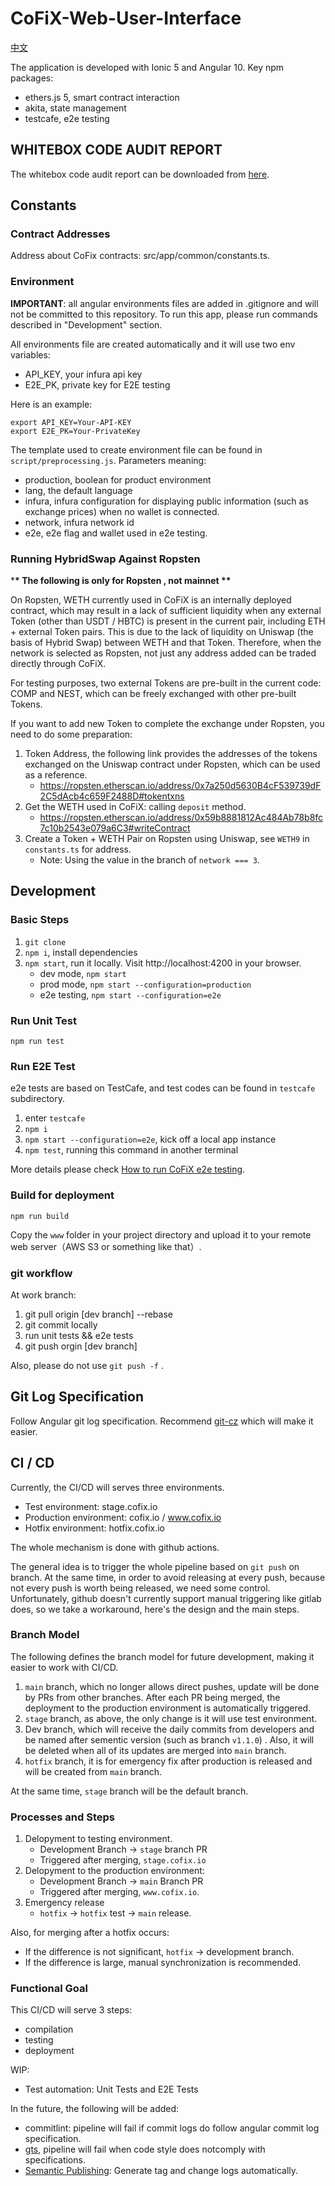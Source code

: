 # CoFiX-Web-User-Interface

[中文](./README.cn.md)

The application is developed with Ionic 5 and Angular 10. Key npm packages:

- ethers.js 5, smart contract interaction
- akita, state management
- testcafe, e2e testing

## WHITEBOX CODE AUDIT REPORT

The whitebox code audit report can be downloaded from [here](./tpyrced_peckshield-audit-report-CoFiX-pentest_v1.0.pdf).

## Constants

### Contract Addresses

Address about CoFix contracts: src/app/common/constants.ts.

### Environment

**IMPORTANT**: all angular environments files are added in .gitignore and will not be committed to this repository. To run this app, please run commands described in "Development" section.

All environments file are created automatically and it will use two env variables:

- API_KEY, your infura api key
- E2E_PK, private key for E2E testing

Here is an example:

```shell
export API_KEY=Your-API-KEY
export E2E_PK=Your-PrivateKey
```

The template used to create environment file can be found in `script/preprocessing.js`. Parameters meaning:

- production, boolean for product environment
- lang, the default language
- infura, infura configuration for displaying public information (such as exchange prices) when no wallet is connected.
- network, infura network id
- e2e, e2e flag and wallet used in e2e testing.

### Running HybridSwap Against Ropsten

\***\* The following is only for Ropsten , not mainnet \*\***

On Ropsten, WETH currently used in CoFiX is an internally deployed contract, which may result in a lack of sufficient liquidity when any external Token (other than USDT / HBTC) is present in the current pair, including ETH + external Token pairs. This is due to the lack of liquidity on Uniswap (the basis of Hybrid Swap) between WETH and that Token. Therefore, when the network is selected as Ropsten, not just any address added can be traded directly through CoFiX.

For testing purposes, two external Tokens are pre-built in the current code: COMP and NEST, which can be freely exchanged with other pre-built Tokens.

If you want to add new Token to complete the exchange under Ropsten, you need to do some preparation:

1. Token Address, the following link provides the addresses of the tokens exchanged on the Uniswap contract under Ropsten, which can be used as a reference.
   - https://ropsten.etherscan.io/address/0x7a250d5630B4cF539739dF2C5dAcb4c659F2488D#tokentxns
1. Get the WETH used in CoFiX: calling `deposit` method.
   - https://ropsten.etherscan.io/address/0x59b8881812Ac484Ab78b8fc7c10b2543e079a6C3#writeContract
1. Create a Token + WETH Pair on Ropsten using Uniswap, see `WETH9` in `constants.ts` for address.
   - Note: Using the value in the branch of `network === 3`.

## Development

### Basic Steps

1. `git clone`
1. `npm i`, install dependencies
1. `npm start`, run it locally. Visit http://localhost:4200 in your browser.
   - dev mode, `npm start`
   - prod mode, `npm start --configuration=production`
   - e2e testing, `npm start --configuration=e2e`

### Run Unit Test

`npm run test`

### Run E2E Test

e2e tests are based on TestCafe, and test codes can be found in `testcafe` subdirectory.

1. enter `testcafe`
1. `npm i`
1. `npm start --configuration=e2e`, kick off a local app instance
1. `npm test`, running this command in another terminal

More details please check [How to run CoFiX e2e testing](./testcafe/README.md).

### Build for deployment

`npm run build`

Copy the `www` folder in your project directory and upload it to your remote web server（AWS S3 or something like that）.

### git workflow

At work branch:

1. git pull origin \[dev branch\] --rebase
1. git commit locally
1. run unit tests && e2e tests
1. git push orgin \[dev branch\]

Also, please do not use `git push -f` .

## Git Log Specification

Follow Angular git log specification. Recommend [git-cz](https://www.npmjs.com/package/git-cz) which will make it easier.

## CI / CD

Currently, the CI/CD will serves three environments.

- Test environment: stage.cofix.io
- Production environment: cofix.io / www.cofix.io
- Hotfix environment: hotfix.cofix.io

The whole mechanism is done with github actions.

The general idea is to trigger the whole pipeline based on `git push` on branch. At the same time, in order to avoid releasing at every push, because not every push is worth being released, we need some control. Unfortunately, github doesn't currently support manual triggering like gitlab does, so we take a workaround, here's the design and the main steps.

### Branch Model

The following defines the branch model for future development, making it easier to work with CI/CD.

1. `main` branch, which no longer allows direct pushes, update will be done by PRs from other branches. After each PR being merged, the deployment to the production environment is automatically triggered.
1. `stage` branch, as above, the only change is it will use test environment.
1. Dev branch, which will receive the daily commits from developers and be named after sementic version (such as branch `v1.1.0`) . Also, it will be deleted when all of its updates are merged into `main` branch.
1. `hotfix` branch, it is for emergency fix after production is released and will be created from `main` branch.

At the same time, `stage` branch will be the default branch.

### Processes and Steps

1. Delopyment to testing environment.
   - Development Branch -> `stage` branch PR
   - Triggered after merging, `stage.cofix.io`
1. Delopyment to the production environment:
   - Development Branch -> `main` Branch PR
   - Triggered after merging, `www.cofix.io`.
1. Emergency release
   - `hotfix` -> `hotfix` test -> `main` release.

Also, for merging after a hotfix occurs:

- If the difference is not significant, `hotfix` -> development branch.
- If the difference is large, manual synchronization is recommended.

### Functional Goal

This CI/CD will serve 3 steps:

- compilation
- testing
- deployment

WIP:

- Test automation: Unit Tests and E2E Tests

In the future, the following will be added:

- commitlint: pipeline will fail if commit logs do follow angular commit log specification.
- [gts](https://github.com/google/gts), pipeline will fail when code style does notcomply with specifications.
- [Semantic Publishing](https://semantic-release.gitbook.io/semantic-release/): Generate tag and change logs automatically.
